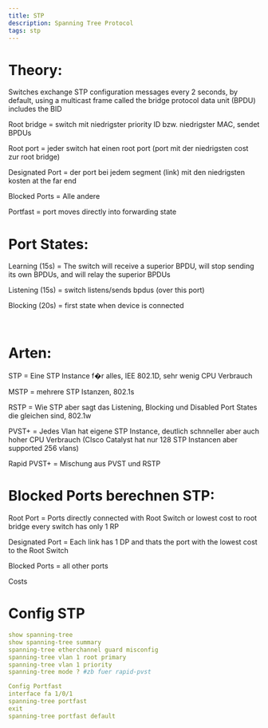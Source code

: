 ```yaml
---
title: STP
description: Spanning Tree Protocol
tags: stp
---
```


# Theory:

Switches exchange STP configuration messages every 2 seconds, by default, using a multicast frame called the bridge protocol data unit (BPDU) includes the BID

Root bridge = switch mit niedrigster priority ID bzw. niedrigster MAC, sendet BPDUs

Root port = jeder switch hat einen root port (port mit der niedrigsten cost zur root bridge)

Designated Port = der port bei jedem segment (link) mit den niedrigsten kosten at the far end

Blocked Ports = Alle andere

Portfast = port moves directly into forwarding state 

<markdown-image src="stp/1.PNG" alt="Alt text"></markdown-image>

# Port States:
Learning (15s) = The switch will receive a superior BPDU, will stop sending its own BPDUs, and will relay the superior BPDUs

Listening (15s) = switch listens/sends bpdus (over this port)

Blocking (20s) = first state when device is connected 

</br>

# Arten:
STP = Eine STP Instance f�r alles, IEE 802.1D, sehr wenig CPU Verbrauch

MSTP = mehrere STP Istanzen, 802.1s

RSTP = Wie STP aber sagt das Listening, Blocking und Disabled Port States die gleichen sind, 802.1w

PVST+ = Jedes Vlan hat eigene STP Instance, deutlich schnneller aber auch hoher CPU Verbrauch (CIsco Catalyst hat nur 128 STP Instancen aber supported 256 vlans)

Rapid PVST+ = Mischung aus PVST und RSTP 

<markdown-image src="stp/2.PNG" alt="Alt text"></markdown-image>

# Blocked Ports berechnen STP:
Root Port = Ports directly connected with Root Switch or lowest cost to root bridge every switch has only 1 RP

Designated Port = Each link has 1 DP and thats the port with the lowest cost to the Root Switch

Blocked Ports = all other ports 

<markdown-image src="stp/3.PNG" alt="Alt text"></markdown-image>

Costs

<markdown-image src="stp/4.PNG" alt="Alt text"></markdown-image>


# Config STP
```yaml
show spanning-tree
show spanning-tree summary
spanning-tree etherchannel guard misconfig
spanning-tree vlan 1 root primary
spanning-tree vlan 1 priority
spanning-tree mode ? #zb fuer rapid-pvst

Config Portfast
interface fa 1/0/1
spanning-tree portfast
exit
spanning-tree portfast default 
```